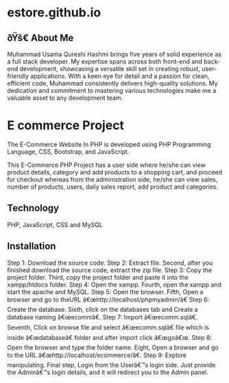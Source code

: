 # estore.github.io
## ðŸš€ About Me
Muhammad Usama Qureshi Hashmi brings five years of solid experience as a full stack developer. My expertise spans across both front-end and back-end development, showcasing a versatile skill set in creating robust, user-friendly applications. With a keen eye for detail and a passion for clean, efficient code, Muhammad consistently delivers high-quality solutions. My dedication and commitment to mastering various technologies make me a valuable asset to any development team.

# E commerce Project

The E-Commerce Website In PHP is developed using PHP Programming Language, CSS, Bootstrap, and JavaScript.

This E-Commerce PHP Project has a user side where he/she can view product details, category and add products to a shopping cart, and proceed for checkout whereas from the administration side, he/she can view sales, number of products, users, daily sales report, add product and categories.


## Technology
PHP, JavaScript, CSS and MySQL


## Installation

Step 1: Download the source code.
Step 2: Extract file.
Second, after you finished download the source code, extract the zip file.
Step 3: Copy the project folder.
Third, copy the project folder and paste it into the xampp/htdocs folder.
Step 4: Open the xampp.
Fourth, open the xampp and start the apache and MySQL.
Step 5: Open the browser.
Fifth, Open a browser and go to theURL â€œhttp://localhost/phpmyadmin/â€
Step 6: Create the database.
Sixth, click on the databases tab and Create a database naming â€œecommâ€.
Step 7: Import â€œecomm.sqlâ€.
Seventh, Click on browse file and select â€œecomm.sqlâ€ file which is inside â€œdatabaseâ€ folder and after import click â€œgoâ€œ.
Step 8: Open the browser and type the folder name.
Eight, Open a browser and go to the URL â€œhttp://localhost/ecommerce/â€.
Step 9: Explore manipulating.
Final step, Login from the Userâ€™s login side. Just provide the Adminâ€™s login details, and it will redirect you to the Admin panel.
